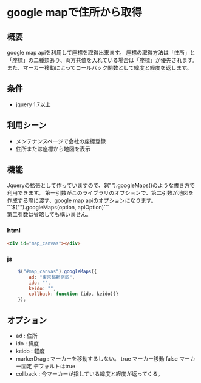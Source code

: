 # google mapで住所から取得

## 概要
google map apiを利用して座標を取得出来ます。
座標の取得方法は「住所」と「座標」の二種類あり、両方共値を入れている場合は「座標」が優先されます。
また、マーカー移動によってコールバック関数として緯度と経度を返します。

## 条件
- jquery 1.7以上

## 利用シーン
- メンテナンスページで会社の座標登録
- 住所または座標から地図を表示

## 機能
Jqueryの拡張として作っていますので、$("").googleMaps()のような書き方で利用できます。  
第一引数がこのライブラリのオプションで、第二引数が地図を作成する際に渡す、google map apiのオプションになります。  
```$("").googleMaps(option, apiOption)```  
第二引数は省略しても構いません。

### html
```html
<div id="map_canvas"></div>
```

### js
```js
    $("#map_canvas").googleMaps({
        ad: "東京都新宿区",
        ido: "",
        keido: "",
        collback: function (ido, keido){}
    });
```

## オプション

- ad : 住所
- ido : 緯度
- keido : 軽度
- markerDrag : マーカーを移動するしない。 true マーカー移動 false マーカー固定 デフォルトはtrue
- collback : 今マーカーが指している緯度と経度が返ってくる。
